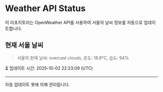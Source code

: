 
# Weather API Status

이 리포지토리는 OpenWeather API를 사용하여 서울의 날씨 정보를 자동으로 업데이트합니다.

## 현재 서울 날씨
> 서울의 현재 날씨: overcast clouds, 온도: 18.8°C, 습도: 94%

⏳ 업데이트 시간: 2025-10-02 22:23:09 (UTC)

---
자동 업데이트 봇에 의해 관리됩니다.
